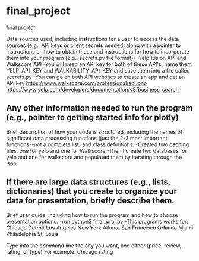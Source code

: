# final_project
final project


Data sources used, including instructions for a user to access the data sources (e.g., API keys or client secrets needed, along with a pointer to instructions on how to obtain these and instructions for how to incorporate them into your program (e.g., secrets.py file format))
-Yelp fusion API and Walkscore API
-You will need an API key for both of these API's, name them YELP_API_KEY and WALKABILITY_API_KEY and save them into
a file called secrets.py
-You can go on both API websites to create an app and get an API key
https://www.walkscore.com/professional/api.php
https://www.yelp.com/developers/documentation/v3/business_search


Any other information needed to run the program (e.g., pointer to getting started info for plotly)
-
Brief description of how your code is structured, including the names of significant data processing functions (just the 2-3 most important functions--not a complete list) and class definitions.
-Created two caching files, one for yelp and one for Walkscore
-Then I create two databases for yelp and one for walkscore and populated them by iterating through the json

If there are large data structures (e.g., lists, dictionaries) that you create to organize your data for presentation, briefly describe them.
-
Brief user guide, including how to run the program and how to choose presentation options.
-run python3 final_proj.py
-This programs works for:
Chicago
Detroit
Los Angeles
New York
Atlanta
San Francisco
Orlando
Miami
Philadelphia
St. Louis

Type into the command line the city you want, and either (price, review, rating, or type)
For example: Chicago rating
